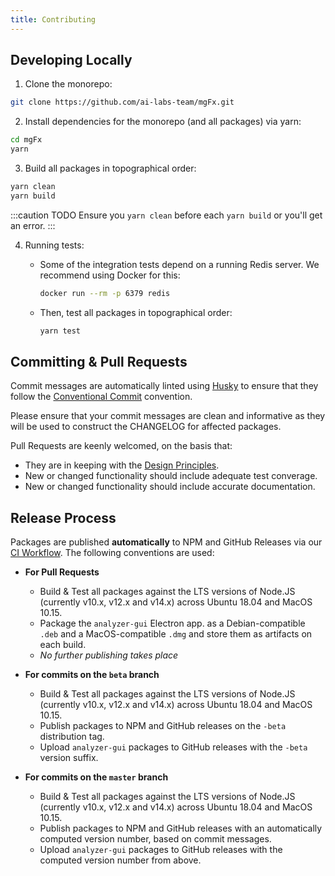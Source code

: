 ```yaml
---
title: Contributing
---
```


## Developing Locally

1. Clone the monorepo:

```bash
git clone https://github.com/ai-labs-team/mgFx.git
```

2. Install dependencies for the monorepo (and all packages) via yarn:

```bash
cd mgFx
yarn
```

3. Build all packages in topographical order:

```bash
yarn clean
yarn build
```

:::caution TODO
Ensure you `yarn clean` before each `yarn build` or you'll get an error.
:::

4. Running tests:

   - Some of the integration tests depend on a running Redis server. We recommend using Docker for this:

     ```bash
     docker run --rm -p 6379 redis
     ```

   - Then, test all packages in topographical order:

     ```bash
     yarn test
     ```

## Committing & Pull Requests

Commit messages are automatically linted using [Husky](https://github.com/typicode/husky) to ensure that they follow the [Conventional Commit](https://www.conventionalcommits.org/en/v1.0.0/#summary) convention.

Please ensure that your commit messages are clean and informative as they will be used to construct the CHANGELOG for affected packages.

Pull Requests are keenly welcomed, on the basis that:

- They are in keeping with the [Design Principles](design-principles.md).
- New or changed functionality should include adequate test converage.
- New or changed functionality should include accurate documentation.

## Release Process

Packages are published **automatically** to NPM and GitHub Releases via our [CI Workflow](https://github.com/ai-labs-team/mgfx/actions). The following conventions are used:

- **For Pull Requests**

  - Build & Test all packages against the LTS versions of Node.JS (currently v10.x, v12.x and v14.x) across Ubuntu
    18.04 and MacOS 10.15.
  - Package the `analyzer-gui` Electron app. as a Debian-compatible `.deb` and a MacOS-compatible `.dmg` and store
    them as artifacts on each build.
  - _No further publishing takes place_

- **For commits on the `beta` branch**

  - Build & Test all packages against the LTS versions of Node.JS (currently v10.x, v12.x and v14.x) across Ubuntu
    18.04 and MacOS 10.15.
  - Publish packages to NPM and GitHub releases on the `-beta` distribution tag.
  - Upload `analyzer-gui` packages to GitHub releases with the `-beta` version suffix.

- **For commits on the `master` branch**
  - Build & Test all packages against the LTS versions of Node.JS (currently v10.x, v12.x and v14.x) across Ubuntu
    18.04 and MacOS 10.15.
  - Publish packages to NPM and GitHub releases with an automatically computed version number, based on commit
    messages.
  - Upload `analyzer-gui` packages to GitHub releases with the computed version number from above.
